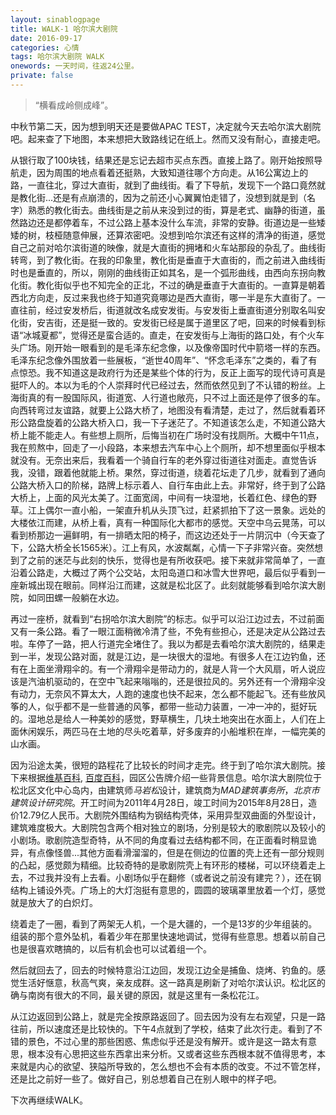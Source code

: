 ```yaml
---
layout: sinablogpage
title: WALK-1 哈尔滨大剧院
date: 2016-09-17
categories: 心情 
tags: 哈尔滨大剧院 WALK
onewords: 一天时间，往返24公里。
private: false
---
```

> “横看成岭侧成峰”。

中秋节第二天，因为想到明天还是要做APAC TEST，决定就今天去哈尔滨大剧院吧。起来查了下地图，本来想把大致路线记在纸上。然而又没有耐心，直接走吧。

从银行取了100块钱，结果还是忘记去超市买点东西。直接上路了。刚开始按照导航走，因为周围的地点看着还挺熟，大致知道往哪个方向走。从16公寓边上的路，一直往北，穿过大直街，就到了曲线街。看了下导航，发现下一个路口竟然就是教化街...还是有点崩溃的，因为之前还小心翼翼怕走错了，没想到就是到（名字）熟悉的教化街去。曲线街是之前从来没到过的街，算是老式、幽静的街道，虽然路边还是都停着车，不过公路上基本没什么车流，非常的安静。街道边是一些矮矮的树，枝桠随意伸展，还算浓密吧。没想到哈尔滨还有这样的清净的街道，感觉自己之前对哈尔滨街道的映像，就是大直街的拥堵和火车站那段的杂乱了。曲线街转弯，到了教化街。在我的印象里，教化街是垂直于大直街的，而之前进入曲线街时也是垂直的，所以，刚刚的曲线街正如其名，是一个弧形曲线，由西向东拐向教化街。教化街似乎也不知完全的正北，不过的确是垂直于大直街的。一直算是朝着西北方向走，反过来我也终于知道究竟哪边是西大直街，哪一半是东大直街了。一直往前，经过安发桥后，街道就改名成安发街。与安发街上垂直街道分别取名叫安化街，安吉街，还是挺一致的。安发街已经是属于道里区了吧，回来的时候看到标语“冰城夏都”，觉得还是蛮合适的。直走，在安发街与上海街的路口处，有个火车头广场。刚开始一眼看到的是毛泽东纪念像，以及像帝国时代中箭塔一样的东西。毛泽东纪念像外围放着一些展板，“逝世40周年”、“怀念毛泽东”之类的，看了有点惊恐。我不知道这是政府行为还是某些个体的行为，反正上面写的现代诗可真是挺吓人的。本以为毛的个人崇拜时代已经过去，然而依然见到了不认错的粉丝。上海街真的有一股国际风，街道宽、人行道也敞亮，只不过上面还是停了很多的车。向西转弯过友谊路，就要上公路大桥了，地图没有看清楚，走过了，然后就看着环形公路盘旋着的公路大桥入口，我一下子迷茫了。不知道该怎么走，不知道公路大桥上能不能走人。有些想上厕所，后悔当初在广场时没有找厕所。大概中午11点，我在煎熬中，回走了一小段路，本来想去汽车中心上个厕所，却不想里面似乎根本就没有。无奈出来后，我看着一个骑自行车的老外穿过街道往对面走。直觉告诉我，没错，跟着他就能上桥。果然，穿过街道，绕着花坛走了几步，就看到了通向公路大桥入口的阶梯，路牌上标示着人、自行车由此上去。非常好，终于到了公路大桥上，上面的风光太美了。江面宽阔，中间有一块湿地，长着红色、绿色的野草。江上偶尔一直小船，一架直升机从头顶飞过，赶紧抓拍下了这一景象。远处的大楼依江而建，从桥上看，真有一种国际化大都市的感觉。天空中乌云晃荡，可以看到桥那边一遍鲜明，有一排晒太阳的椅子，而这边还处于一片阴沉中（今天查了下，公路大桥全长1565米）。江上有风，水波粼粼，心情一下子非常兴奋。突然想到了之前的迷茫与此刻的快乐，觉得也是有所收获吧。接下来就非常简单了，一直沿着公路走，大概过了两个公交站，太阳岛道口和冰雪大世界吧，最后似乎看到一座新城出现在眼前。同样沿江而建，这就是松北区了。此刻就能够看到哈尔滨大剧院，如同田螺一般躺在水边。

再过一座桥，就看到“右拐哈尔滨大剧院”的标志。似乎可以沿江边过去，不过前面又有一条公路。看了一眼江面稍微冷清了些，不免有些担心，还是决定从公路过去啦。车停了一路，把人行道完全堵住了。我以为都是去看哈尔滨大剧院的，结果走到一半，发现公路对面，就是江边，是一块很大的湿地。有很多人在江边钓鱼，还有在上面坐滑翔伞的。有一个滑翔伞是带动力的，就是人背一个大风扇，听人说应该是汽油机驱动的，在空中飞起来嗡嗡的，还是很拉风的。另外还有一个滑翔伞没有动力，无奈风不算太大，人跑的速度也快不起来，怎么都不能起飞。还有些放风筝的人，似乎都不是一些普通的风筝，都带一些动力装置，一冲一冲的，挺好玩的。湿地总是给人一种美妙的感觉，野草横生，几块土地突出在水面上，人们在上面休闲娱乐，两匹马在土地的尽头吃着草，好多废弃的小船堆积在岸，一幅完美的山水画。

因为沿途太美，很短的路程花了比较长的时间才走完。终于到了哈尔滨大剧院。接下来根据[维基百科](https://zh.wikipedia.org/wiki/%E5%93%88%E7%88%BE%E6%BF%B1%E5%A4%A7%E5%8A%87%E9%99%A2), [百度百科](http://baike.baidu.com/view/5792321.htm)，园区公告牌介绍一些背景信息。哈尔滨大剧院位于松北区文化中心岛内，由建筑师*马岩松*设计，建筑商为*MAD建筑事务所*，*北京市建筑设计研究院*。开工时间为2011年4月28日，竣工时间为2015年8月28日，造价12.79亿人民币。大剧院外围结构为钢结构壳体，采用异型双曲面的外型设计，建筑难度极大。大剧院包含两个相对独立的剧场，分别是较大的歌剧院以及较小的小剧场。歌剧院造型奇特，从不同的角度看过去结构都不同，在正面看时稍显诡异，有点像怪兽...其他方面看滑溜溜的，但是在侧边的位置的壳上还有一部分规则的凸起，感觉颇为精细。比较奇特的是歌剧院壳上有环形的楼梯，可以环绕着走上去，不过我并没有上去看。小剧场似乎在翻修（或者说之前没有建完？），还在钢结构上铺设外壳。广场上的大灯泡挺有意思的，圆圆的玻璃罩里放着一个灯，感觉就是放大了的白炽灯。

绕着走了一圈，看到了两架无人机，一个是大疆的，一个是13岁的少年组装的。组装的那个意外坠机，看着少年在那里快速地调试，觉得有些意思。想着以前自己也是很喜欢瞎搞的，以后有机会也可以试着组一个。

然后就回去了，回去的时候特意沿江边回，发现江边全是捕鱼、烧烤、钓鱼的。感觉生活好惬意，秋高气爽，亲友成群。这一路真是刷新了对哈尔滨认识。松北区的确与南岗有很大的不同，最关键的原因，就是这里有一条松花江。

从江边返回到公路上，就是完全按原路返回了。回去因为没有左右观望，只是一路往前，所以速度还是比较快的。下午4点就到了学校，结束了此次行走。看到了不错的景色，不过心里的那些困惑、焦虑似乎还是没有解开。或许是这一路太有意思，根本没有心思把这些东西拿出来分析。又或者这些东西根本就不值得思考，本来就是内心的欲望、狭隘所导致的，怎么想也不会有本质的改变。不过不管怎样，还是比之前好一些了。做好自己，别总想着自己在别人眼中的样子吧。

下次再继续WALK。

